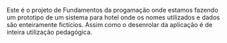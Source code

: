 Este é o projeto de Fundamentos da progamação onde estamos fazendo um prototipo de um sistema para hotel onde os nomes utilizados e dados são enteiramente fictícios.
Assim como o desenrolar da aplicação é de inteira utilização pedagógica.